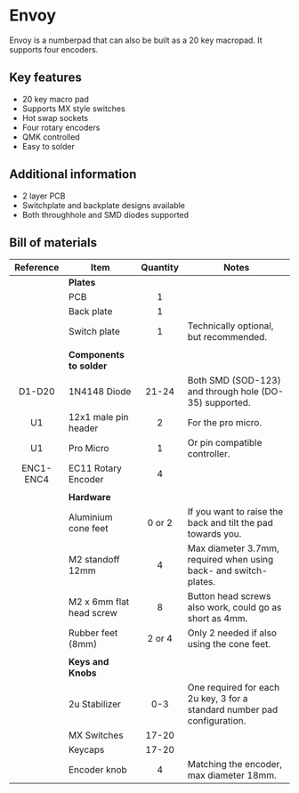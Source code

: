 # Envoy
Envoy is a numberpad that can also be built as a 20 key macropad.  It supports four encoders. 

## Key features
* 20 key macro pad
* Supports MX style switches
* Hot swap sockets
* Four rotary encoders
* QMK controlled
* Easy to solder

## Additional information
 * 2 layer PCB
 * Switchplate and backplate designs available
 * Both throughhole and SMD diodes supported
 
## Bill of materials
|Reference | Item                     | Quantity | Notes
|:--------:|--------------------------|:--------:|-------------------------------------
|          | **Plates**               |          |
|          | PCB                      | 1        |
|          | Back plate               | 1        | 
|          | Switch plate             | 1        | Technically optional, but recommended.
|          |                          |          |
|          | **Components to solder** |          |
| D1-D20   | 1N4148 Diode             | 21-24    | Both SMD (SOD-123) and through hole (DO-35) supported.
| U1       | 12x1 male pin header     | 2        | For the pro micro.
| U1       | Pro Micro                | 1        | Or pin compatible controller.
| ENC1-ENC4| EC11 Rotary Encoder      | 4        | 
|          |                          |          |
|          | **Hardware**             |          |
|          | Aluminium cone feet      | 0 or 2   | If you want to raise the back and tilt the pad towards you.
|          | M2 standoff 12mm         | 4        | Max diameter 3.7mm, required when using back- and switch-plates.
|          | M2 x 6mm flat head screw | 8        | Button head screws also work, could go as short as 4mm.
|          | Rubber feet  (8mm)       | 2 or 4   | Only 2 needed if also using the cone feet.
|          |                          |          |
|          | **Keys and Knobs**       |          |
|          | 2u Stabilizer            | 0-3      | One required for each 2u key, 3 for a standard number pad configuration.
|          | MX Switches              | 17-20    | 
|          | Keycaps                  | 17-20    | 
|          | Encoder knob             | 4        | Matching the encoder, max diameter 18mm.
